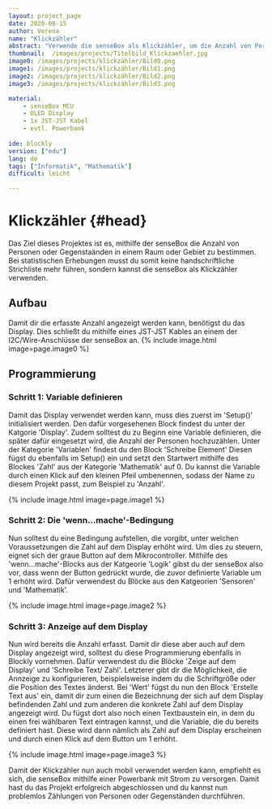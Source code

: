 ```yaml
---
layout: project_page  
date: 2020-08-15  
author: Verena
name: "Klickzähler"
abstract: "Verwende die senseBox als Klickzähler, um die Anzahl von Personen oder Gegenständen in einem Raum zu erfassen." 
thumbnail:  /images/projects/Titelbild_Klickzaehler.jpg
image0: /images/projects/klickzähler/Bild0.png
image1: /images/projects/klickzähler/Bild1.png
image2: /images/projects/klickzähler/Bild2.png
image3: /images/projects/klickzähler/Bild3.png

material: 
    - senseBox MCU 
    - OLED Display
    - 1x JST-JST Kabel
    - evtl. Powerbank
 
ide: blockly
version: ["edu"]    
lang: de 
tags: ["Informatik", "Mathematik"] 
difficult: leicht

---
```

# Klickzähler {#head}
Das Ziel dieses Projektes ist es, mithilfe der senseBox die Anzahl von Personen oder Gegenstaänden in einem Raum oder Gebiet zu bestimmen. Bei statistischen Erhebungen musst du somit keine handschriftliche Strichliste mehr führen, sondern kannst die senseBox als Klickzähler verwenden. 

## Aufbau
Damit dir die erfasste Anzahl angezeigt werden kann, benötigst du das Display. Dies schließt du mithilfe eines JST-JST Kables an einem der I2C/Wire-Anschlüsse der senseBox an. 
{% include image.html image=page.image0 %}

## Programmierung
### Schritt 1: Variable definieren
Damit das Display verwendet werden kann, muss dies zuerst im 'Setup()' initialisiert werden. Den dafür vorgesehenen Block findest du unter der Katgorie 'Display'. Zudem solltest du zu Beginn eine Variable definieren, die später dafür eingesetzt wird, die Anzahl der Personen hochzuzählen. Unter der Kategorie 'Variablen' findest du den Block 'Schreibe Element' Diesen fügst du ebenfalls im Setup() ein und setzt den Startwert mithilfe des Blockes 'Zahl' aus der Kategorie 'Mathematik' auf 0. Du kannst die Variable durch einen Klick auf den kleinen Pfeil umbenennen, sodass der Name zu diesem Projekt passt, zum Beispiel zu 'Anzahl'.  

{% include image.html image=page.image1 %}


### Schritt 2: Die 'wenn...mache'-Bedingung
Nun solltest du eine Bedingung aufstellen, die vorgibt, unter welchen Voraussetzungen die Zahl auf dem Display erhöht wird. Um dies zu steuern, eignet sich der graue Button auf dem Mikrocontroller. Mithilfe des 'wenn...mache'-Blocks aus der Katgeorie 'Logik' gibst du der senseBox also vor, dass wenn der Button gedrückt wurde, die zuvor definierte Variable um 1 erhöht wird. Dafür verwendest du Blöcke aus den Katgeorien 'Sensoren' und 'Mathematik'. 

{% include image.html image=page.image2 %}

### Schritt 3: Anzeige auf dem Display
Nun wird bereits die Anzahl erfasst. Damit dir diese aber auch auf dem Display angezeigt wird, solltest du diese Programmierung ebenfalls in Blockly vornehmen. Dafür verwendest du die Blöcke 'Zeige auf dem Display' und 'Schreibe Text/ Zahl'. Letzterer gibt dir die Möglichkeit, die Annzeige zu konfigurieren, beispielsweise indem du die Schriftgröße oder die Position des Textes änderst. Bei 'Wert' fügst du nun den Block 'Erstelle Text aus' ein, damit dir zum einen die Bezeichnung der sich auf dem Display befindenden Zahl und zum anderen die konkrete Zahl auf dem Display angezeigt wird. Du fügst dort also noch einen Textbaustein ein, in dem du einen frei wählbaren Text eintragen kannst, und die Variable, die du bereits definiert hast. Diese wird dann nämlich als Zahl auf dem Display erscheinen und durch einen Klick auf dem Button um 1 erhöht. 

{% include image.html image=page.image3 %}

Damit der Klickzähler nun auch mobil verwendet werden kann, empfiehlt es sich, die senseBox mithilfe einer Powerbank mit Strom zu versorgen. 
Damit hast du das Projekt erfolgreich abgeschlossen und du kannst nun problemlos Zählungen von Personen oder Gegenständen durchführen. 